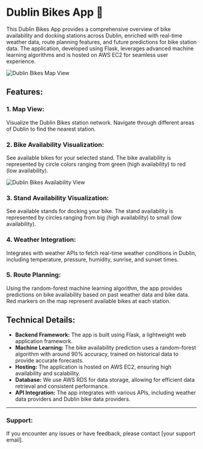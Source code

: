# Dublin Bikes App 🚴

This Dublin Bikes App provides a comprehensive overview of bike availability and docking stations across Dublin, enriched with real-time weather data, route planning features, and future predictions for bike station data. The application, developed using Flask, leverages advanced machine learning algorithms and is hosted on AWS EC2 for seamless user experience.

![Dublin Bikes Map View](your_image_link_1.jpg)

## Features:

### 1. **Map View:**
Visualize the Dublin Bikes station network. Navigate through different areas of Dublin to find the nearest station.

### 2. **Bike Availability Visualization:**
See available bikes for your selected stand. The bike availability is represented by circle colors ranging from green (high availability) to red (low availability).

![Dublin Bikes Availability View](your_image_link_2.jpg)

### 3. **Stand Availability Visualization:**
See available stands for docking your bike. The stand availability is represented by circles ranging from big (high availability) to small (low availability).

### 4. **Weather Integration:**
Integrates with weather APIs to fetch real-time weather conditions in Dublin, including temperature, pressure, humidity, sunrise, and sunset times.

### 5. **Route Planning:**
Using the random-forest machine learning algorithm, the app provides predictions on bike availability based on past weather data and bike data. Red markers on the map represent available bikes at each station.

## Technical Details:

- **Backend Framework:** The app is built using Flask, a lightweight web application framework.
- **Machine Learning:** The bike availability prediction uses a random-forest algorithm with around 90% accuracy, trained on historical data to provide accurate forecasts.
- **Hosting:** The application is hosted on AWS EC2, ensuring high availability and scalability.
- **Database:** We use AWS RDS for data storage, allowing for efficient data retrieval and consistent performance.
- **API Integration:** The app integrates with various APIs, including weather data providers and Dublin bike data providers.

---

### Support:

If you encounter any issues or have feedback, please contact [your support email].
